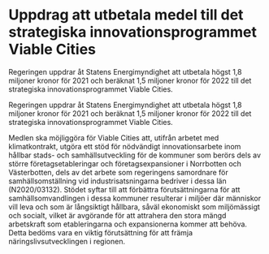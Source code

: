 # Uppdrag att utbetala medel till det strategiska innovationsprogrammet Viable Cities

Regeringen uppdrar åt Statens Energimyndighet att utbetala högst 1,8 miljoner kronor för 2021 och beräknat 1,5 miljoner kronor för 2022 till det strategiska innovationsprogrammet Viable Cities.

Regeringen uppdrar åt Statens Energimyndighet att utbetala högst 1,8 miljoner kronor för 2021 och beräknat 1,5 miljoner kronor för 2022 till det strategiska innovationsprogrammet Viable Cities.

Medlen ska möjliggöra för Viable Cities att, utifrån arbetet med
klimatkontrakt, utgöra ett stöd för nödvändigt innovationsarbete inom
hållbar stads- och samhällsutveckling för de kommuner som berörs dels av större företagsetableringar och företagsexpansioner i Norrbotten och Västerbotten, dels av det arbete som regeringens samordnare för samhällsomställning vid industrisatsningarna bedriver i dessa län (N2020/03132). Stödet syftar till att förbättra förutsättningarna för att samhällsomvandlingen i dessa kommuner resulterar i miljöer där människor vill leva och som är långsiktigt hållbara, såväl ekonomiskt som miljömässigt och socialt, vilket är avgörande för att attrahera den stora mängd arbetskraft som etableringarna och expansionerna kommer att behöva. Detta bedöms vara en viktig förutsättning för att främja näringslivsutvecklingen i regionen.

